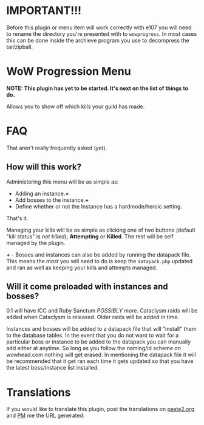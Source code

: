 
# IMPORTANT!!!

Before this plugin or menu item will work correctly with e107 you will need to rename the directory you're presented with to `wowprogress`. In most cases this can be done
inside the archieve program you use to decompress the tar/zipball.


# WoW Progression Menu

**NOTE: This plugin has yet to be started. It's next on the list of things to do.**

Allows you to show off which kills your guild has made.

# FAQ

That aren't really frequently asked (yet).

## How will this work?

Administering this menu will be as simple as:

* Adding an instance.**+**
* Add bosses to the instance.**+**
* Define whether or not the Instance has a hardmode/heroic setting.

That's it.

Managing your kills will be as simple as clicking one of two buttons (default "kill status" is *not killed*); **Attempting** or **Killed**. The rest will be self managed by the plugin.

**+** - Bosses and instances can also be added by running the datapack file. This means the *most* you will need to do is keep the `datapack.php` updated and ran as well as keeping your kills
and attempts managed.


## Will it come preloaded with instances and bosses?

0.1 will have ICC and Ruby Sanctum *POSSIBLY* more. Cataclysm raids will be added when Cataclysm is released. Older raids will be added in time.

Instances and bosses will be added to a datapack file that will "install" them to the database tables. In the event that you do not want to wait for a particular boss or instance
to be added to the datapack you can manually add either at anytime. So long as you follow the naming/id scheme on wowhead.com nothing will get erased. In mentioning the datapack file
it will be recommended that it get ran each time it gets updated so that you have the latest boss/instance list installed.

# Translations

If you would like to translate this plugin, post the translations on [paste2.org](http://paste2.org/) and [PM](http://e107.org/e107_plugins/pm/pm.php?send.37) me the URL generated.
